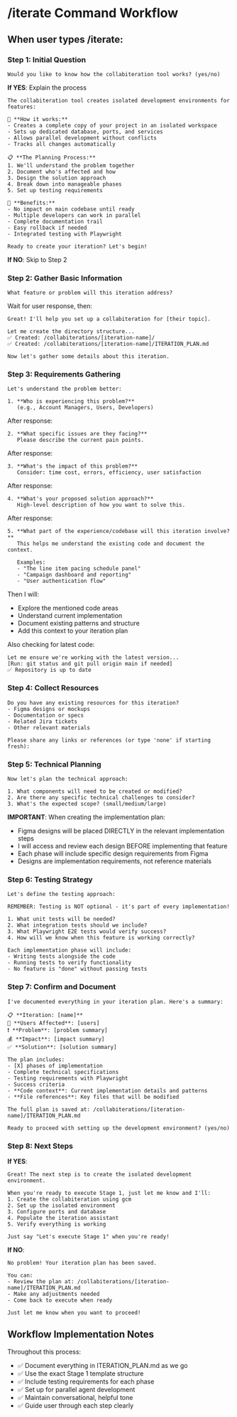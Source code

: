 # /iterate Command Workflow

## When user types /iterate:

### Step 1: Initial Question
```
Would you like to know how the collabiteration tool works? (yes/no)
```

**If YES**: Explain the process
```
The collabiteration tool creates isolated development environments for features:

🔄 **How it works:**
- Creates a complete copy of your project in an isolated workspace
- Sets up dedicated database, ports, and services
- Allows parallel development without conflicts
- Tracks all changes automatically

📋 **The Planning Process:**
1. We'll understand the problem together
2. Document who's affected and how
3. Design the solution approach
4. Break down into manageable phases
5. Set up testing requirements

🚀 **Benefits:**
- No impact on main codebase until ready
- Multiple developers can work in parallel
- Complete documentation trail
- Easy rollback if needed
- Integrated testing with Playwright

Ready to create your iteration? Let's begin!
```

**If NO**: Skip to Step 2

### Step 2: Gather Basic Information
```
What feature or problem will this iteration address?
```

Wait for user response, then:
```
Great! I'll help you set up a collabiteration for [their topic].

Let me create the directory structure...
✅ Created: /collabiterations/[iteration-name]/
✅ Created: /collabiterations/[iteration-name]/ITERATION_PLAN.md

Now let's gather some details about this iteration.
```

### Step 3: Requirements Gathering

```
Let's understand the problem better:

1. **Who is experiencing this problem?** 
   (e.g., Account Managers, Users, Developers)
```

After response:
```
2. **What specific issues are they facing?**
   Please describe the current pain points.
```

After response:
```
3. **What's the impact of this problem?**
   Consider: time cost, errors, efficiency, user satisfaction
```

After response:
```
4. **What's your proposed solution approach?**
   High-level description of how you want to solve this.
```

After response:
```
5. **What part of the experience/codebase will this iteration involve?**
   This helps me understand the existing code and document the context.
   
   Examples:
   - "The line item pacing schedule panel"
   - "Campaign dashboard and reporting"
   - "User authentication flow"
```

Then I will:
- Explore the mentioned code areas
- Understand current implementation
- Document existing patterns and structure
- Add this context to your iteration plan

Also checking for latest code:
```
Let me ensure we're working with the latest version...
[Run: git status and git pull origin main if needed]
✅ Repository is up to date
```

### Step 4: Collect Resources
```
Do you have any existing resources for this iteration?
- Figma designs or mockups
- Documentation or specs
- Related Jira tickets
- Other relevant materials

Please share any links or references (or type 'none' if starting fresh):
```

### Step 5: Technical Planning
```
Now let's plan the technical approach:

1. What components will need to be created or modified?
2. Are there any specific technical challenges to consider?
3. What's the expected scope? (small/medium/large)
```

**IMPORTANT**: When creating the implementation plan:
- Figma designs will be placed DIRECTLY in the relevant implementation steps
- I will access and review each design BEFORE implementing that feature
- Each phase will include specific design requirements from Figma
- Designs are implementation requirements, not reference materials

### Step 6: Testing Strategy
```
Let's define the testing approach:

REMEMBER: Testing is NOT optional - it's part of every implementation!

1. What unit tests will be needed?
2. What integration tests should we include?
3. What Playwright E2E tests would verify success?
4. How will we know when this feature is working correctly?

Each implementation phase will include:
- Writing tests alongside the code
- Running tests to verify functionality
- No feature is "done" without passing tests
```

### Step 7: Confirm and Document
```
I've documented everything in your iteration plan. Here's a summary:

📋 **Iteration: [name]**
👥 **Users Affected**: [users]
❗ **Problem**: [problem summary]
💰 **Impact**: [impact summary]
✅ **Solution**: [solution summary]

The plan includes:
- [X] phases of implementation
- Complete technical specifications
- Testing requirements with Playwright
- Success criteria
- **Code context**: Current implementation details and patterns
- **File references**: Key files that will be modified

The full plan is saved at: /collabiterations/[iteration-name]/ITERATION_PLAN.md

Ready to proceed with setting up the development environment? (yes/no)
```

### Step 8: Next Steps
**If YES**:
```
Great! The next step is to create the isolated development environment.

When you're ready to execute Stage 1, just let me know and I'll:
1. Create the collabiteration using gcm
2. Set up the isolated environment
3. Configure ports and database
4. Populate the iteration assistant
5. Verify everything is working

Just say "Let's execute Stage 1" when you're ready!
```

**If NO**:
```
No problem! Your iteration plan has been saved.

You can:
- Review the plan at: /collabiterations/[iteration-name]/ITERATION_PLAN.md
- Make any adjustments needed
- Come back to execute when ready

Just let me know when you want to proceed!
```

## Workflow Implementation Notes

Throughout this process:
- ✅ Document everything in ITERATION_PLAN.md as we go
- ✅ Use the exact Stage 1 template structure
- ✅ Include testing requirements for each phase
- ✅ Set up for parallel agent development
- ✅ Maintain conversational, helpful tone
- ✅ Guide user through each step clearly